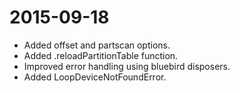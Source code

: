 # 2015-09-18

* Added offset and partscan options.
* Added .reloadPartitionTable function.
* Improved error handling using bluebird disposers.
* Added LoopDeviceNotFoundError.

